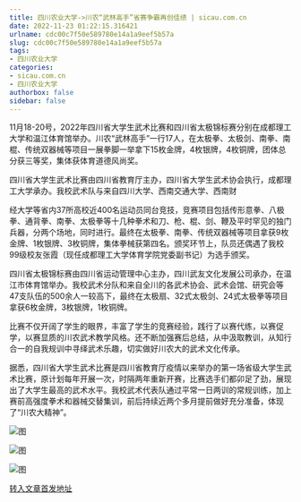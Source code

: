 ```yaml
---
title: 四川农业大学->川农“武林高手”省赛争霸再创佳绩 | sicau.com.cn
date: 2022-11-23 01:22:15.316421
urlname: cdc00c7f50e589780e14a1a9eef5b57a
slug: cdc00c7f50e589780e14a1a9eef5b57a
tags: 
- 四川农业大学
categories:
- sicau.com.cn
- 四川农业大学
authorbox: false
sidebar: false
---
```

11月18-20号，2022年四川省大学生武术比赛和四川省太极锦标赛分别在成都理工大学和温江体育馆举办。川农“武林高手”一行17人，在太极拳、太极剑、南拳、南棍、传统双器械等项目一展拳脚一举拿下15枚金牌，4枚银牌，4枚铜牌，团体总分获三等奖，集体获体育道德风尚奖。

四川省大学生武术比赛由四川省教育厅主办，四川省大学生武术协会执行，成都理工大学承办。我校武术队与来自四川大学、西南交通大学、西南财
<!--more-->
经大学等省内37所高校近400名运动员同台竞技，竞赛项目包括传形意拳、八极拳、通背拳、南拳、太极拳等十几种拳术和刀、枪、棍、剑、鞭及平时罕见的独门兵器，分两个场地，同时进行。最终在太极拳、南拳、传统双器械等项目拿获9枚金牌、1枚银牌、3枚铜牌，集体拳械获第四名。颁奖环节上，队员还偶遇了我校99级校友张霞（现任成都理工大学体育学院党委副书记）为选手颁奖。

四川省太极锦标赛由四川省运动管理中心主办，四川武友文化发展公司承办，在温江市体育馆举办。我校武术分队和来自全川的各武术协会、武术会馆、研究会等47支队伍的500余人一较高下，最终在太极扇、32式太极剑、24式太极拳等项目拿获6枚金牌，3枚银牌，1枚铜牌。

比赛不仅开阔了学生的眼界，丰富了学生的竞赛经验，践行了以赛代练，以赛促学，以赛显质的川农武术教学风格。还不断加强赛后总结，从中汲取教训，从知行合一的自我规训中寻绎武术乐趣，切实做好川农大的武术文化传承。

据悉，四川省大学生武术比赛是四川省教育厅疫情以来举办的第一场省级大学生武术比赛，原计划每年开展一次，时隔两年重新开赛，比赛选手们都卯足了劲，展现出了大学生最高的武术水平。我校武术代表队通过平常一日两训的常规训练，加上赛前高强度拳术和器械交替集训，前后持续近两个多月提前做好充分准备，体现了“川农大精神”。

![图](https://news.sicau.edu.cn/__local/B/22/C7/2C331AD5E1D0AF8B445CC9E37C3_7181D1D2_63D1B.jpg)

![图](https://news.sicau.edu.cn/__local/C/E0/E8/E425330360DBB5EC838E02D0CA0_50F8B07E_41780.jpg)

![图](https://news.sicau.edu.cn/__local/F/28/D7/1BD853DE7C44A958056F829AE20_47B2CB8A_3EE9D.jpg)

[转入文章首发地址](https://news.sicau.edu.cn/info/1078/70302.htm)